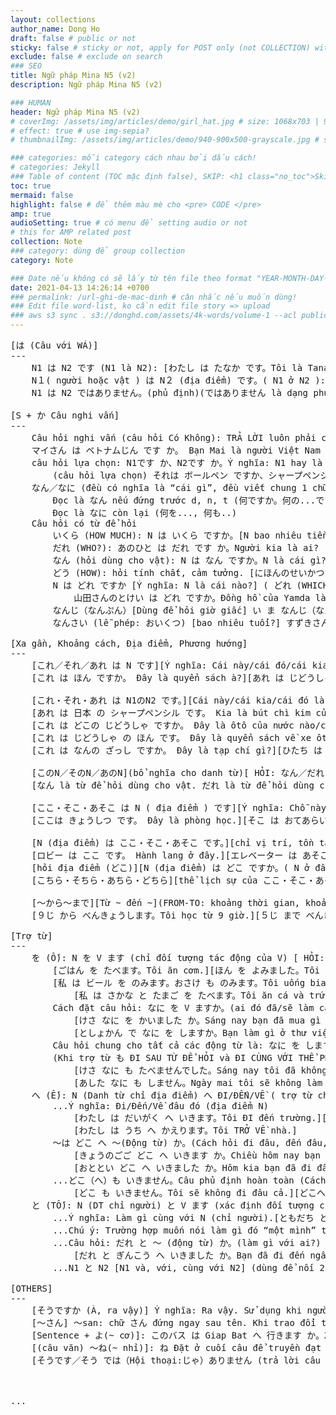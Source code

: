 ```yaml
---
layout: collections
author_name: Dong Ho
draft: false # public or not
sticky: false # sticky or not, apply for POST only (not COLLECTION) with including thumbnailImg
exclude: false # exclude on search
### SEO
title: Ngữ pháp Mina N5 (v2)
description: Ngữ pháp Mina N5 (v2)

### HUMAN
header: Ngữ pháp Mina N5 (v2)
# coverImg: /assets/img/articles/demo/girl_hat.jpg # size: 1068x703 | 900x500 | 600x400
# effect: true # use img-sepia?
# thumbnailImg: /assets/img/articles/demo/940-900x500-grayscale.jpg # size: 900x500 | 600x400

### categories: mỗi category cách nhau bởi dấu cách!
# categories: Jekyll
### Table of content (TOC mặc định false), SKIP: <h1 class="no_toc">Skip toc</h1> hoặc <div class="no_toc_section">
toc: true
mermaid: false
highlight: false # để thêm màu mè cho <pre> CODE </pre>
amp: true
audioSetting: true # có menu để setting audio or not
# this for AMP related post
collection: Note
### category: dùng để group collection
category: Note

### Date nếu không có sẽ lấy từ tên file theo format "YEAR-MONTH-DAY-title.md"
date: 2021-04-13 14:26:14 +0700
### permalink: /url-ghi-de-mac-dinh # cân nhắc nếu muốn dùng!
### Edit file word-list, ko cần edit file story => upload
### aws s3 sync . s3://donghd.com/assets/4k-words/volume-1 --acl public-read
---
```


<pre class="scrollable">
[は (Câu với WÁ)]
---
    N1 は N2 です (N1 là N2): [わたし は たなか です。Tôi là Tanaka][わたし は がくせい です。Tôi là sinh viên]
    N１( người hoặc vật ) は N２ (địa điểm) です。( N1 ở N2 ): [マリアさん は どこ ですか。Bạn Maria ở đâu?][マイさん は あそこ です。 Bạn Mai ở đằng kia.]
    N1 は N2 ではありません。(phủ định)(ではありません là dạng phủ định của です)[ラオさん は エンジニア では（Hội thoại:じゃ）ありません。Anh Rao không phải là kỹ sư.]

[S + か Câu nghi vấn]
---
    Câu hỏi nghi vấn (câu hỏi Có Không): TRẢ LỜI luôn phải có はい (vâng, đúng) hoặc いいえ (không, không phải ). Nếu giản lược đi bị xem là thất lễ.
    マイさん は ベトナムじん です か。 Bạn Mai là người Việt Nam phải không? はい、ベトナムじん です。Đúng, (bạn ấy) là người Việt Nam.
    câu hỏi lựa chọn: N1です か、N2です か。Ý nghĩa: N1 hay là N2? (hỏi về cùng 1 đối tượng). Chú ý: trả lời không dùng はい hay いいえ.
        (câu hỏi lựa chọn) それは ボールペン ですか、シャープペンシル ですか。Đó là cái bút bi hay là bút chì kim?
    なん／なに (đều có nghĩa là “cái gì”, đều viết chung 1 chữ Hán là 何).
        Đọc là なん nếu đứng trước d, n, t (何ですか。何の...ですか。) hoặc sau số đếm (何さい, 何にち, 何ようび)
        Đọc là なに còn lại (何を..., 何も..)
    Câu hỏi có từ để hỏi
        いくら (HOW MUCH): N は いくら ですか。[N bao nhiêu tiền]
        だれ (WHO?): あのひと は だれ です か。Người kia là ai?
        なん (hỏi dùng cho vật): N は なん ですか。N là cái gì? [これ は なん ですか。Đây là cái gì?]
        どう (HOW): hỏi tính chất, cảm tưởng. [にほんのせいかつ は どう ですか。Cuộc sống ở Nhật thế nào?][たのしい です。Rất vui.]
        N は どれ ですか [Ý nghĩa: N là cái nào?] ( どれ (WHICH)：là từ để hỏi “cái nào”). yêu cầu người nghe chọn một trong số những cái đưa ra (từ 2 thứ trở lên).
            山田さんのとけい は どれ ですか。Đồng hồ của Yamda là cái nào? ... あおい とけい です。... Đồng hồ mầu xanh. ... あおいの です。... Cái mầu xanh
        なんじ（なんぷん）[Dùng để hỏi giờ giấc] い ま なんじ（なんぷん）ですか。(Chú ý: ～じはん ：Sử dụng khi nói giờ rưỡi.) いま ９じはん です。Bây giờ là 9 rưỡi.
        なんさい (lễ phép: おいくつ) [bao nhiêu tuổi?] すずきさん は なんさい（おいくつ）ですか。Cô Suzuki bao nhiêu tuổi? （わたしは）29 さいです。(Tôi ) 29 tuổi.

[Xa gần, Khoảng cách, Địa điểm, Phương hướng]
---
    [これ／それ／あれ は N です][Ý nghĩa: Cái này/cái đó/cái kia là N][Được sử dụng như một danh từ][Không có danh từ đi liền sau chúng]
    [これ は ほん ですか。 Đây là quyển sách à?][あれ は じどうしゃ です。 Kia là cái ô tô.]

    [これ・それ・あれ は N1のN2 です。][Cái này/cái kia/cái đó là N2 của N1]「HOI：どこの／なんの」[ HỎI XUẤT XỨ: どこの ]hoặc[ HỎI THUỘC TÍNH/LĨNH VỰC: なんの ]
    [あれ は 日本 の シャープペンシル です。 Kia là bút chì kim của Nhật.][それ は ソニー の テレビ です。 Đó là tivi của Sony.]
    [これ は どこの じどうしゃ ですか。 Đây là ôtô của nước nào/của công ty nào?][にほん の じどうしゃ です。 Ôtô của Nhật.]
    [これ は じどうしゃ の ほん です。 Đây là quyển sách về xe ôtô.][それ は にほんご の しんぶん です。 Đó là tờ báo tiếng Nhật]
    [これ は なんの ざっし ですか。 Đây là tạp chí gì?][ひたち は なんの かいしゃ ですか。 Hitachi là công ty gi?]

    [このN／そのN／あのN](bổ nghĩa cho danh từ)[ HỎI: なん／だれ][luôn phải có danh từ đi liền đằng sau.][あのひと は やまださん です。Người kia là anh Yamada.]
    [なん là từ để hỏi dùng cho vật. だれ là từ để hỏi dùng cho người.][このひと は だれ ですか。 Người này là ai?][そのひと は たなかん です。 Người đó là anh Tanaka]

    [ここ・そこ・あそこ は N ( địa điểm ) です][Ý nghĩa: Chỗ này/đó/kia là N]「hỏi cho địa điểm (どこ)」
    [ここは きょうしつ です。 Đây là phòng học.][そこ は おてあらい です。 Đó là nhà vệ sinh][あそこ は しょくどう です。 Kia là nhà ăn tập thể]

    [N (địa điểm) は ここ・そこ・あそこ です。][chỉ vị trí, tồn tại]「hỏi cho địa điểm (どこ)」
    [ロビー は ここ です。 Hành lang ở đây.][エレベーター は あそこ です。 Cầu thang máy ở chỗ kia.][うけつけ は そこ です。 Tiếp tân ở chỗ đó.]
    [hỏi địa điểm (どこ)][N (địa điểm) は どこ ですか。( N ở đâu? )][マイさん は あそこ です。 Bạn Mai ở đằng kia.][せんせい は きょうしつ です。Cô giáo ở trong phòng học.]
    [こちら・そちら・あちら・どちら][thể lịch sự của ここ・そこ・あそこ][でんわ は どちら ですか。 Điện thoại ở đâu nhỉ?][（お）くに は どちら ですか。 Đất nước của bạn là ở đâu?]

    [～から～まで][Từ ~ đến ~](FROM-TO: khoảng thời gian, khoảng cách, từ đâu đến đâu)[không nhất thiết phải sử dụng cùng nhau][có thể sử dụng です ngay sau～から、～まで]
    [９じ から べんきょうします。Tôi học từ 9 giờ.][５じ まで べんきょうします。Tôi học đến 5 giờ.][こうぎ は　８じはん から　１１じはん まで　です。Bài giảng sẽ từ 8h30 đến 11h30.]

[Trợ từ]
---
    を (Ố): N を V ます (chỉ đối tượng tác động của V) [ HỎI: なに を ]
        [ごはん を たべます。Tôi ăn cơm.][ほん を よみました。Tôi đã đọc sách.]
        [私 は ビール を のみます。おさけ も のみます。Tôi uống bia. Uống cả rượu nữa.](も được thay cho を khi cùng chung một hành động)(2 câu, cùng V nhưng khác N)
            [私 は さかな と たまご を たべます。Tôi ăn cá và trứng.] (と dùng để nối 2 DT cùng làm đối tượng của hành động)
        Cách đặt câu hỏi: なに を V ますか。(ai đó đã/sẽ làm cái gì?)
            [けさ なに を かいました か。Sáng nay bạn đã mua gì thế?][やさい を かいました。Tôi (đã) mua rau.]
            [としょかん で なに を しますか。Bạn làm gì ở thư viện.][ほん を よみます。Tôi đọc sách]
        Câu hỏi chung cho tất cả các động từ là: なに を しますか。(Bạn làm cái gì?). なに も V ません (Cách nói phủ định hoàn toàn)
        (Khi trợ từ も ĐI SAU TỪ ĐỂ HỎI và ĐI CÙNG VỚI THỂ PHỦ ĐỊNH thì CÓ NGHĨA PHỦ ĐỊNH HOÀN TOÀN phạm vi từ để hỏi.)
            [けさ なに も たべませんでした。Sáng nay tôi đã không ăn gì cả.]
            [あした なに も しません。Ngày mai tôi sẽ không làm gì cả.]
    へ (Ế): N (Danh từ chỉ địa điểm) へ ĐI/ĐẾN/VỀ ( trợ từ chỉ phương hướng di chuyển)[HỎI: どこへ]
        ...Ý nghĩa: Đi/Đến/Về đâu đó (địa điểm N)
            [わたし は だいがく へ いきます。Tôi ĐI đến trường.][マイさん は ここ へ きます。Bạn Mai ĐẾN đây.]
            [わたし は うち へ かえります。Tôi TRỞ VỀ nhà.]
        ～は どこ へ ～(Động từ) か。(Cách hỏi đi đâu, đến đâu, về đâu)
            [きょうのごご どこ へ いきます か。Chiều hôm nay bạn sẽ đi đâu?]
            [おととい どこ へ いきました か。Hôm kia bạn đã đi đâu?]
        ...どこ（へ）も いきません。Câu phủ định hoàn toàn (Cách thể hiện ý không đi đâu, đến đâu cả)
            [どこ も いきません。Tôi sẽ không đi đâu cả.][どこへ も いきませんでした。Tôi (đã) không đi đâu cả.]
    と (TỐ): N (DT chỉ người) と V ます (xác định đối tượng cùng tham gia hành động)[ HỎI: だれと ][1 mình: ひとりで và không có と]
        ...Ý nghĩa: Làm gì cùng với N (chỉ người).[ともだち と だいがく へ  きます。Tôi đến trường cùng với bạn.][はは と デパート へ いきます。Tôi đi đến bách hóa cùng với mẹ.]
        ...Chú ý: Trường hợp muốn nói làm gì đó “một mình” thì dùng từ ひとりで và không có と. [ひとり で くに へ かえりました。Tôi (đã) về nước một mình]
        ...Câu hỏi: だれ と ～ (động từ) か。(làm gì với ai?)
            [だれ と ぎんこう へ いきました か。Bạn đã đi đến ngân hàng cùng ai?][ジョンさん と いきました。Tôi đã đi với John.]
        ...N1 と N2 [N1 và, với, cùng với N2] (dùng để nối 2 danh từ cùng "loại")[thứ 7 VÀ CN, nổi tiếng VÀ náo nhiệt, buồn VÀ tẻ nhạt]

[OTHERS]
---
    [そうですか (À, ra vậy)] Ý nghĩa: Ra vậy. Sử dụng khi người nói nhận được thông tin mới. thể hiện rằng đã hiểu về nó (À, ra vậy).
    [～さん] ～san: chữ さん đứng ngay sau tên. Khi trao đổi trực tiếp thì người Nhật ít sử dụng あなた mà sẽ dùng tên để gọi. không sử dụng sau tên của chính mình.
    [Sentence + よ(~ cơ)]: このバス は Giap Bat へ 行きます か。Xe buýt này đi đến Giáp Bát phải không? いいえ、いきません。21 ばんせん です よ。Không. Đường số 21 cơ.
    [(câu văn) ～ね(~ nhỉ)]: ね Đặt ở cuối câu để truyền đạt tình cảm của mình, hoặc kỳ vọng người nghe đồng ý. たいへん です ね。 Bạn vất vả nhỉ!
    [そうです／そう では（Hội thoại:じゃ）ありません (trả lời câu nghi vấn mà TẬN CÙNG LÀ DANH TỪ)] Chú ý: Tận cùng là ĐT hay T.Từ thì không sử dụng そうです hay そうではありません để trả lời.



...
</pre>